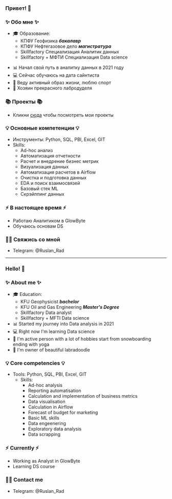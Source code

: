 ### Привет! 👋

### ✨ Обо мне ✨ 
* 🎓 Образование:
  - КПФУ Геофизика ***бакалавр***
  - КПФУ Нефтегазовое дело ***магистратура***
  - Skillfactory Специализация Аналитик данных
  - Skillfactory + МФТИ Специализация Data science
>   
* 📊 Начал свой путь в аналитку данных в 2021 году
* 💻 Сейчас обучаюсь на дата сайнтиста 
* 🚠 Веду активный образ жизни, люблю спорт
* 🐶 Хозяин прекрасного лабродуделя 
> 
### 📚 Проекты 📚

* Кликни [сюда](https://github.com/Rusl23?tab=repositories) чтобы посмотреть мои проекты

### 💡 Основные компетенции 💡
- Инструменты: Python, SQL, PBI, Excel, GIT
- Skills: 
    * Ad-hoc анализ
    * Автоматизация отчетности
    * Расчет и внедрение бизнес метрик
    * Визуализация данных
    * Автоматизация расчетов в Airflow
    * Очистка и подготовка данных
    * EDA и поиск взаимосвязей
    * Базовый стек ML
    * Скрэйппинг данных
    
### ⚡️ В настоящее время ⚡️
- Работаю Аналитиком в GlowByte
- Обучаюсь основам DS

### 🙌🏻 Свяжись со мной
- Telegram: @Ruslan_Rad

---

### Hello! 👋

### ✨ About me ✨ 
* 🎓 Education:
  - KFU Geophysicist ***bachelor***
  - KFU Oil and Gas Engineering ***Master's Degree***
  - Skillfactory Data analyst
  - Skillfactory + MFTI Data science
* 📊 Started my journey into Data analysis in 2021
* 💻 Right now I'm learning Data science
* 🚠 I'm active person with a lot of hobbies start from snowboarding ending with yoga
* 🐶 I'm owner of beautiful labradoodle

### 💡 Core competencies 💡
- Tools: Python, SQL, PBI, Excel, GIT
  - Skills:
    * Ad-hoc analysis
    * Reporting automatisation
    * Calculation and implementation of business metrics
    * Data visualisation
    * Calculation in Airflow
    * Forecast of budget for marketing
    * Basic ML skills
    * Data engeenering 
    * Exploratory data analysis
    * Data scrapping


### ⚡️ Currently ⚡️
- Working as Analyst in GlowByte
- Learning DS course

### 🙌🏻 Contact me
- Telegram: @Ruslan_Rad
